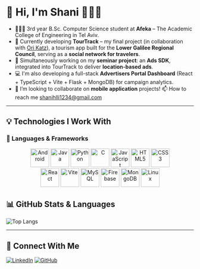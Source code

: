 # 👋 Hi, I'm Shani 👩🏻‍💻

- 👩🏻‍🎓 3rd year B.Sc. Computer Science student at **Afeka** – The Academic College of Engineering in Tel Aviv. 
- 🧭 Currently developing **TourTrack** – my final project (in collaboration with [Ori Katz](https://github.com/orikatz99)), a tourism app built for the **Lower Galilee Regional Council**, serving as a **social network for travelers**.
- 📱 Simultaneously working on my **seminar project**: an **Ads SDK**, integrated into TourTrack to deliver **location-based ads**.
- 💻 I'm also developing a full-stack **Advertisers Portal Dashboard** (React + TypeScript + Vite + Flask + MongoDB) for campaign analytics.
- 👯 I’m looking to collaborate on **mobile application** projects!
📫 How to reach me shanihlli1234@gmail.com


---

## 💡 Technologies I Work With

### 🧩 Languages & Frameworks

<div align="center">  
  <a href="https://www.android.com/intl/en_in/" target="_blank"><img src="https://upload.wikimedia.org/wikipedia/commons/e/ea/Android_logo_2023_%28stacked%29.svg" alt="Android" height="50" /></a>
  <a href="https://www.java.com/" target="_blank"><img src="https://profilinator.rishav.dev/skills-assets/java-original-wordmark.svg" alt="Java" height="50" /></a>
  <a href="https://www.python.org/" target="_blank"><img src="https://profilinator.rishav.dev/skills-assets/python-original.svg" alt="Python" height="50" /></a>
  <a href="https://www.cprogramming.com/" target="_blank"><img src="https://profilinator.rishav.dev/skills-assets/c-original.svg" alt="C" height="50" /></a>
  <a href="https://developer.mozilla.org/en-US/docs/Web/JavaScript" target="_blank"><img src="https://profilinator.rishav.dev/skills-assets/javascript-original.svg" alt="JavaScript" height="50" /></a>
  <a href="https://developer.mozilla.org/en-US/docs/Web/HTML" target="_blank"><img src="https://profilinator.rishav.dev/skills-assets/html5-original-wordmark.svg" alt="HTML5" height="50" /></a>
  <a href="https://developer.mozilla.org/en-US/docs/Web/CSS" target="_blank"><img src="https://profilinator.rishav.dev/skills-assets/css3-original-wordmark.svg" alt="CSS3" height="50" /></a>
</div>

<div align="center">
  <a href="https://reactjs.org/" target="_blank"><img src="https://profilinator.rishav.dev/skills-assets/react-original-wordmark.svg" alt="React" height="50" /></a>
  <a href="https://vitejs.dev/" target="_blank"><img src="https://vitejs.dev/logo.svg" alt="Vite" height="50" /></a>
  <a href="https://www.mysql.com/" target="_blank"><img src="https://profilinator.rishav.dev/skills-assets/mysql-original-wordmark.svg" alt="MySQL" height="50" /></a>
  <a href="https://firebase.google.com/" target="_blank"><img src="https://upload.wikimedia.org/wikipedia/commons/f/fd/Firebase_Logo_%28No_wordmark%29_%282024-%29.svg" alt="Firebase" height="50" /></a>
  <a href="https://www.mongodb.com/" target="_blank"><img src="https://profilinator.rishav.dev/skills-assets/mongodb-original-wordmark.svg" alt="MongoDB" height="50" /></a>
  <a href="https://www.linux.org/" target="_blank"><img src="https://profilinator.rishav.dev/skills-assets/linux-original.svg" alt="Linux" height="50" /></a>
</div>


## 📊 GitHub Stats & Languages

![Top Langs](https://github-readme-stats.vercel.app/api/top-langs/?username=ShaniHalali&layout=compact&langs_count=8&theme=tokyoday)

---

## 🔗 Connect With Me

<a href="https://www.linkedin.com/in/shani-halali-4b3643333/" target="_blank"><img src="https://img.shields.io/badge/linkedin-%231E77B5.svg?&style=for-the-badge&logo=linkedin&logoColor=white" alt="LinkedIn" /></a>
<a href="https://github.com/ShaniHalali" target="_blank"><img src="https://img.shields.io/badge/github-%2324292e.svg?&style=for-the-badge&logo=github&logoColor=white" alt="GitHub" /></a>
